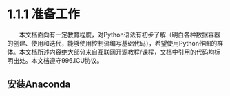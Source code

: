 # 1.1.1 准备工作
&emsp;&emsp;本文档面向有一定教育程度，对Python语法有初步了解（明白各种数据容器的创建、使用和迭代，能够使用控制流编写基础代码），希望使用Python作图的群体。本文档所述内容绝大部分来自互联网开源教程/课程，文档中引用的代码均标明出处。本文档遵守996.ICU协议。

## 安装Anaconda
&emsp;&emsp;
